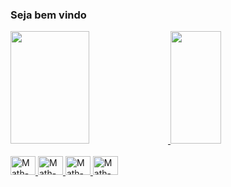 ### Seja bem vindo 

<div>
    <a href="https://github.com/tutusvip">
    <img height="180em" width="50%" src="https://github-readme-stats.vercel.app/api?username=tutusvip&show_icons=true&theme=tokyonight">
    <img height="180em" width="40%" src="https://github-readme-stats.vercel.app/api/top-langs/?username=tutusvip&layout=compact&theme=tokyonight">
</div>

<div style="display: inline_block"><br>
  <img aligne="center" alt="Math-HTML" height="30" width="40" src="https://img.shields.io/badge/Python-14354C?style=for-the-badge&logo=python&logoColor=white" />
  <img aligne="center" alt="Math-HTML" height="30" width="40" src="https://img.shields.io/badge/Python-3776AB?style=for-the-badge&logo=python&logoColor=white" />
  <img aligne="center" alt="Math-HTML" height="30" width="40" src="https://img.shields.io/badge/JavaScript-323330?style=for-the-badge&logo=javascript&logoColor=F7DF1E" />
  <img aligne="center" alt="Math-HTML" height="30" width="40" src="https://img.shields.io/badge/C-00599C?style=for-the-badge&logo=c&logoColor=white" />

</div>
